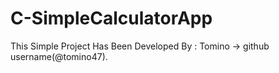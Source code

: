 # C-SimpleCalculatorApp
This Simple Project Has Been Developed By : Tomino -> github username(@tomino47).
